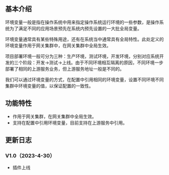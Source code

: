 ## 基本介绍
环境变量一般是指在操作系统中用来指定操作系统运行环境的一些参数，是操作系统为了满足不同的应用场景预先在系统内预先设置的一大批全局变量。

环境变量通常具有某些特殊用途，还有在系统当中通常具有全局特性。此处定义的环境变量作用于网关集群中，在网关集群中全局生效。

项目部署环境一般可分为三种：生产环境，测试环境，开发环境，分别对应系统开发的三个阶段：开发->测试->上线。由于不同环境相互隔离的原因，不同环境一步部署了相同的上游服务业务，但上游服务地址一般是不同的。

我们可以通过环境变量的方式，在配置中引用相同的环境变量，设置不同环境不同集群中环境变量的值，以保证配置的一致性。
## 功能特性
- 作用于网关集群，在网关集群中全局生效。
- 支持在配置中引用环境变量，目前支持在上游服务中引用。 
## 更新日志
### V1.0（2023-4-30）
- 插件上线